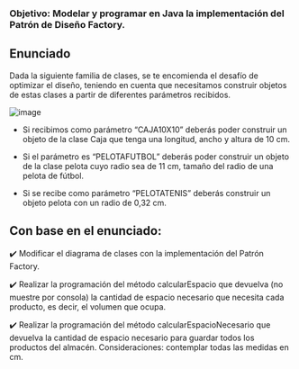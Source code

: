 ### Objetivo: Modelar y programar en Java la implementación del Patrón de Diseño Factory.

## Enunciado
Dada la siguiente familia de clases, se te encomienda el desafío de optimizar el diseño, teniendo en cuenta que necesitamos construir objetos de estas clases a partir de
diferentes parámetros recibidos.

![image](https://github.com/D-Perez85/JAVA-FACTORY-METHOD-PATTERN/assets/77124855/1142d0a3-9fe5-4286-be88-f368b2cd7f47)

- Si recibimos como parámetro “CAJA10X10” deberás poder construir un objeto de la clase Caja que tenga una longitud, ancho y altura de 10 cm. 

- Si el parámetro es “PELOTAFUTBOL” deberás poder construir un objeto de la clase pelota cuyo radio sea de 11 cm, tamaño del radio de una pelota de fútbol. 

- Si se recibe como parámetro “PELOTATENIS” deberás construir un objeto pelota con un radio de 0,32 cm.

## Con base en el enunciado:
:heavy_check_mark: Modificar el diagrama de clases con la implementación del Patrón Factory.

:heavy_check_mark: Realizar la programación del método calcularEspacio que devuelva (no muestre por
consola) la cantidad de espacio necesario que necesita cada producto, es decir, el volumen
que ocupa.

:heavy_check_mark: Realizar la programación del método calcularEspacioNecesario que devuelva la
cantidad de espacio necesario para guardar todos los productos del almacén.
Consideraciones: contemplar todas las medidas en cm.


